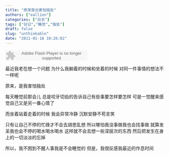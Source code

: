```yaml
---
title: "原来我也害怕独处"
authors: ["eallion"]
categories: ["日志"]
tags: ["日记","睡觉","独处"]
draft: false
slug: "unthinkable"
date: "2011-01-18 10:26:02"
---
```


<embed src="http://www.xiami.com/widget/0_24433/singlePlayer.swf" type="application/x-shockwave-flash" width="257" height="33" wmode="transparent"></embed>

最近我老在想一个问题
为什么我躺着的时候和坐着的时候
对同一件事情的想法不一样呢

原来，是我害怕独处

每天睡觉前那会儿
总是咬牙切齿的告诉自己有些事要怎样要怎样
可是一觉醒来感觉自己又是另一番心情了

而坐着站着走着的时候
我会异常冷静
沉默安静不苟言笑

只有让自己不停的忙碌才不会去胡思乱想
所以哪怕我没事做我也会找事做
就算发呆我也会不停的喝水喝水喝水
这样就不会去想一些深层次的东西
然后把发生在身上的一切淡淡的忘掉

所以，我不困到不醒人事我是不会睡觉的
但是，我很反感我最近的作息时间
